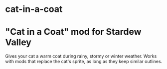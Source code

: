 # cat-in-a-coat
"Cat in a Coat" mod for Stardew Valley
======================================

Gives your cat a warm coat during rainy, stormy or winter weather. Works with mods that replace the cat's sprite, as long as they keep similar outlines.
